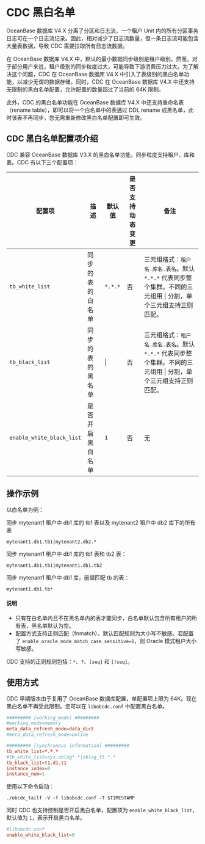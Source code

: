 # CDC 黑白名单

OceanBase 数据库 V4.X 分离了分区和日志流，一个租户 Unit 内的所有分区事务日志可在一个日志流记录。因此，相对减少了日志流数量，但一条日志流可能包含大量表数据，导致 CDC 需要拉取所有日志流数据。

在 OceanBase 数据库 V4.X 中，默认的最小数据同步级别是租户级别。然而，对于部分用户来说，租户级别的同步粒度过大，可能导致下游消费压力过大。为了解决这个问题，CDC 在 OceanBase 数据库 V4.X 中引入了表级别的黑白名单功能，以减少无谓的数据存储。同时，CDC 在 OceanBase 数据库 V4.X 中还支持无限制的黑白名单配置，允许配置的数量超过了当前的 64K 限制。

此外，CDC 的黑白名单功能在 OceanBase 数据库 V4.X 中还支持重命名表（rename table），即可以将一个白名单中的表通过 DDL rename 成黑名单，此时该表不再同步，您无需重新修改黑白名单配置即可生效。

## CDC 黑白名单配置项介绍

CDC 兼容 OceanBase 数据库 V3.X 的黑白名单功能，同步粒度支持租户、库和表。CDC 有以下三个配置项：

| 配置项 | 描述 | 默认值 | 是否支持动态变更 | 备注 |
| ----- | ----- | ----- | ------ | ----- |
| `tb_white_list` | 同步的表的白名单 | `*.*.*` | 否 | 三元组格式：`租户名.库名.表名`。默认 `*.*.*` 代表同步整个集群。不同的三元组用 &#x7C; 分割，单个三元组支持正则匹配。 |
| `tb_black_list` | 同步的表的黑名单 | &#x7C; | 否 | 三元组格式：`租户名.库名.表名`。默认 `*.*.*` 代表同步整个集群。不同的三元组用 &#x7C; 分割，单个三元组支持正则匹配。 |
| `enable_white_black_list` | 是否开启黑白名单 | `1` | 否 |  无 |

## 操作示例

以白名单为例：

同步 mytenant1 租户中 db1 库的 tb1 表以及 mytenant2 租户中 db2 库下的所有表

```shell
mytenant1.db1.tb1|mytenant2.db2.*
```

同步 mytenant1 租户中 db1 库的 tb1 表和 tb2 表：

```shell
mytenant1.db1.tb1|mytenant1.db1.tb2
```

同步 mytenant1 租户中 db1 库，前缀匹配 tb 的表：

```shell
mytenant1.db1.tb*
```

<main id="notice" type='explain'>
  <h4>说明</h4>
  <ul>
  <li>只有在白名单内且不在黑名单内的表才能同步，白名单默认包含所有租户的所有表，黑名单默认为空。</li>
  <li>配置方式支持正则匹配（fnmatch），默认匹配规则为大小写不敏感。若配置了 <code>enable_oracle_mode_match_case_sensitive=1</code>，则 Oracle 模式租户大小写敏感。</li>
  </ul>
</main>

CDC 支持的正则规则包括：`*`、`?`、`[seq]` 和 `[!seq]`。

## 使用方式

CDC 早期版本由于复用了 OceanBase 数据库配置，单配置项上限为 64K。现在黑白名单不再受此限制。您可以在 `libobcdc.conf` 中配置黑白名单。

```conf
######### [working_mode] #########
#working_mode=memory
meta_data_refresh_mode=data_dict
#meta_data_refresh_mode=online

######### [synchronous information] #########
tb_white_list=*.*.*
#tb_white_list=sys.oblog*.*|oblog_tt.*.*
tb_black_list=t1.d1.t1
instance_index=0
instance_num=1
```

使用以下命令启动：

```shell
./obcdc_tailf -V -f libobcdc.conf -T $TIMESTAMP
```

同时 CDC 也支持控制是否开启黑白名单，配置项为 `enable_white_black_list`，默认值为 `1`，表示开启黑白名单。

```conf
#libobcdc.conf
enable_white_black_list=0
```
